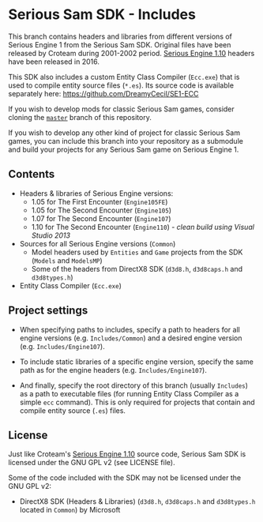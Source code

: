 # Serious Sam SDK - Includes

This branch contains headers and libraries from different versions of Serious Engine 1 from the Serious Sam SDK. Original files have been released by Croteam during 2001-2002 period. [Serious Engine 1.10](https://github.com/Croteam-official/Serious-Engine) headers have been released in 2016.

This SDK also includes a custom Entity Class Compiler (`Ecc.exe`) that is used to compile entity source files (`*.es`). Its source code is available separately here: https://github.com/DreamyCecil/SE1-ECC

If you wish to develop mods for classic Serious Sam games, consider cloning the [`master`](https://github.com/DreamyCecil/SE1-ModSDK/tree/master) branch of this repository.

If you wish to develop any other kind of project for classic Serious Sam games, you can include this branch into your repository as a submodule and build your projects for any Serious Sam game on Serious Engine 1.

## Contents
- Headers & libraries of Serious Engine versions:
  - 1.05 for The First Encounter (`Engine105FE`)
  - 1.05 for The Second Encounter (`Engine105`)
  - 1.07 for The Second Encounter (`Engine107`)
  - 1.10 for The Second Encounter (`Engine110`) *- clean build using Visual Studio 2013*
- Sources for all Serious Engine versions (`Common`)
  - Model headers used by `Entities` and `Game` projects from the SDK (`Models` and `ModelsMP`)
  - Some of the headers from DirectX8 SDK (`d3d8.h`, `d3d8caps.h` and `d3d8types.h`)
- Entity Class Compiler (`Ecc.exe`)

## Project settings

- When specifying paths to includes, specify a path to headers for all engine versions (e.g. `Includes/Common`) and a desired engine version (e.g. `Includes/Engine107`).

- To include static libraries of a specific engine version, specify the same path as for the engine headers (e.g. `Includes/Engine107`).

- And finally, specify the root directory of this branch (usually `Includes`) as a path to executable files (for running Entity Class Compiler as a simple `ecc` command). This is only required for projects that contain and compile entity source (`.es`) files.

## License

Just like Croteam's [Serious Engine 1.10](https://github.com/Croteam-official/Serious-Engine) source code, Serious Sam SDK is licensed under the GNU GPL v2 (see LICENSE file).

Some of the code included with the SDK may not be licensed under the GNU GPL v2:

* DirectX8 SDK (Headers & Libraries) (`d3d8.h`, `d3d8caps.h` and `d3d8types.h` located in `Common`) by Microsoft
